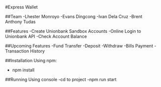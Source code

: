 #Express Wallet

##Team
-Lhester Monroyo
-Evans Dingcong
-Ivan Dela Cruz
-Brent Anthony Tudas

##Features
-Create Unionbank Sandbox Accounts
-Online Login to Unionbank API
-Check Account Balance

##Upcoming Features
-Fund Transfer
-Deposit
-Withdraw
-Bills Payment
-Transaction History

##Installation
Using npm:
- npm install

##Running
Using console
-cd to project
-npm run start